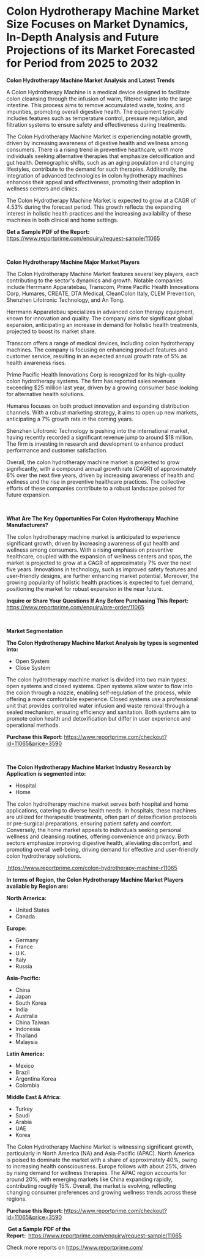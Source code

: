 <p><h1>Colon Hydrotherapy Machine Market Size Focuses on Market Dynamics, In-Depth Analysis and Future Projections of its Market Forecasted for Period from 2025 to 2032</h1></p><p><strong>Colon Hydrotherapy Machine Market Analysis and Latest Trends</strong></p>
<p><p>A Colon Hydrotherapy Machine is a medical device designed to facilitate colon cleansing through the infusion of warm, filtered water into the large intestine. This process aims to remove accumulated waste, toxins, and impurities, promoting overall digestive health. The equipment typically includes features such as temperature control, pressure regulation, and filtration systems to ensure safety and effectiveness during treatments.</p><p>The Colon Hydrotherapy Machine Market is experiencing notable growth, driven by increasing awareness of digestive health and wellness among consumers. There is a rising trend in preventive healthcare, with more individuals seeking alternative therapies that emphasize detoxification and gut health. Demographic shifts, such as an aging population and changing lifestyles, contribute to the demand for such therapies. Additionally, the integration of advanced technologies in colon hydrotherapy machines enhances their appeal and effectiveness, promoting their adoption in wellness centers and clinics.</p><p>The Colon Hydrotherapy Machine Market is expected to grow at a CAGR of 4.53% during the forecast period. This growth reflects the expanding interest in holistic health practices and the increasing availability of these machines in both clinical and home settings.</p></p>
<p><strong>Get a Sample PDF of the Report:&nbsp;</strong> <a href="https://www.reportprime.com/enquiry/request-sample/11065?utm_campaign=3298&utm_medium=2&utm_source=Github&utm_content=ia&utm_term=20032025&utm_id=colon-hydrotherapy-machine">https://www.reportprime.com/enquiry/request-sample/11065</a></p>
<p>&nbsp;</p>
<p><strong>Colon Hydrotherapy Machine Major Market Players</strong></p>
<p><p>The Colon Hydrotherapy Machine Market features several key players, each contributing to the sector's dynamics and growth. Notable companies include Herrmann Apparatebau, Transcom, Prime Pacific Health Innovations Corp, Humares, CREATE, DTA Medical, CleanColon Italy, CLEM Prevention, Shenzhen Lifotronic Technology, and An Tong.</p><p>Herrmann Apparatebau specializes in advanced colon therapy equipment, known for innovation and quality. The company aims for significant global expansion, anticipating an increase in demand for holistic health treatments, projected to boost its market share.</p><p>Transcom offers a range of medical devices, including colon hydrotherapy machines. The company is focusing on enhancing product features and customer service, resulting in an expected annual growth rate of 5% as health awareness rises.</p><p>Prime Pacific Health Innovations Corp is recognized for its high-quality colon hydrotherapy systems. The firm has reported sales revenues exceeding $25 million last year, driven by a growing consumer base looking for alternative health solutions.</p><p>Humares focuses on both product innovation and expanding distribution channels. With a robust marketing strategy, it aims to open up new markets, anticipating a 7% growth rate in the coming years.</p><p>Shenzhen Lifotronic Technology is pushing into the international market, having recently recorded a significant revenue jump to around $18 million. The firm is investing in research and development to enhance product performance and customer satisfaction.</p><p>Overall, the colon hydrotherapy machine market is projected to grow significantly, with a compound annual growth rate (CAGR) of approximately 6% over the next five years, driven by increasing awareness of health and wellness and the rise in preventive healthcare practices. The collective efforts of these companies contribute to a robust landscape poised for future expansion.</p></p>
<p>&nbsp;</p>
<p><strong>What Are The Key Opportunities For Colon Hydrotherapy Machine Manufacturers?</strong></p>
<p><p>The colon hydrotherapy machine market is anticipated to experience significant growth, driven by increasing awareness of gut health and wellness among consumers. With a rising emphasis on preventive healthcare, coupled with the expansion of wellness centers and spas, the market is projected to grow at a CAGR of approximately 7% over the next five years. Innovations in technology, such as improved safety features and user-friendly designs, are further enhancing market potential. Moreover, the growing popularity of holistic health practices is expected to fuel demand, positioning the market for robust expansion in the near future.</p></p>
<p><strong>Inquire or Share Your Questions If Any Before Purchasing This Report:</strong> <a href="https://www.reportprime.com/enquiry/pre-order/11065?utm_campaign=3298&utm_medium=2&utm_source=Github&utm_content=ia&utm_term=20032025&utm_id=colon-hydrotherapy-machine">https://www.reportprime.com/enquiry/pre-order/11065</a></p>
<p>&nbsp;</p>
<p><strong>Market Segmentation</strong></p>
<p><strong>The Colon Hydrotherapy Machine Market Analysis by types is segmented into:</strong></p>
<p><ul><li>Open System</li><li>Close System</li></ul></p>
<p><p>The colon hydrotherapy machine market is divided into two main types: open systems and closed systems. Open systems allow water to flow into the colon through a nozzle, enabling self-regulation of the process, while offering a more comfortable experience. Closed systems use a professional unit that provides controlled water infusion and waste removal through a sealed mechanism, ensuring efficiency and sanitation. Both systems aim to promote colon health and detoxification but differ in user experience and operational methods.</p></p>
<p><strong>Purchase this Report:&nbsp;</strong><a href="https://www.reportprime.com/checkout?id=11065&price=3590&utm_campaign=3298&utm_medium=2&utm_source=Github&utm_content=ia&utm_term=20032025&utm_id=colon-hydrotherapy-machine">https://www.reportprime.com/checkout?id=11065&price=3590</a></p>
<p>&nbsp;</p>
<p><strong>The Colon Hydrotherapy Machine Market Industry Research by Application is segmented into:</strong></p>
<p><ul><li>Hospital</li><li>Home</li></ul></p>
<p><p>The colon hydrotherapy machine market serves both hospital and home applications, catering to diverse health needs. In hospitals, these machines are utilized for therapeutic treatments, often part of detoxification protocols or pre-surgical preparations, ensuring patient safety and comfort. Conversely, the home market appeals to individuals seeking personal wellness and cleansing routines, offering convenience and privacy. Both sectors emphasize improving digestive health, alleviating discomfort, and promoting overall well-being, driving demand for effective and user-friendly colon hydrotherapy solutions.</p></p>
<p><a href="https://www.reportprime.com/colon-hydrotherapy-machine-r11065?utm_campaign=3298&utm_medium=2&utm_source=Github&utm_content=ia&utm_term=20032025&utm_id=colon-hydrotherapy-machine">&nbsp;https://www.reportprime.com/colon-hydrotherapy-machine-r11065</a></p>
<p><strong>In terms of Region, the Colon Hydrotherapy Machine Market Players available by Region are:</strong></p>
<p>
    <p> <strong> North America: </strong>
        <ul>
            <li>United States</li>
            <li>Canada</li>
        </ul>
        </p> 
    <p> <strong> Europe: </strong>
        <ul>
            <li>Germany</li>
            <li>France</li>
            <li>U.K.</li>
            <li>Italy</li>
            <li>Russia</li>
        </ul>
        </p> 
    <p> <strong> Asia-Pacific: </strong>
        <ul>
            <li>China</li>
            <li>Japan</li>
            <li>South Korea</li>
            <li>India</li>
            <li>Australia</li>
            <li>China Taiwan</li>
            <li>Indonesia</li>
            <li>Thailand</li>
            <li>Malaysia</li>
        </ul>
        </p> 
    <p> <strong> Latin America: </strong>
        <ul>
            <li>Mexico</li>
            <li>Brazil</li>
            <li>Argentina Korea</li>
            <li>Colombia</li>
        </ul>
        </p> 
    <p> <strong> Middle East & Africa: </strong>
        <ul>
            <li>Turkey</li>
            <li>Saudi</li>
            <li>Arabia</li>
            <li>UAE</li>
            <li>Korea</li>
        </ul>
    </p>
    </p>
<p><p>The Colon Hydrotherapy Machine Market is witnessing significant growth, particularly in North America (NA) and Asia-Pacific (APAC). North America is poised to dominate the market with a share of approximately 40%, owing to increasing health consciousness. Europe follows with about 25%, driven by rising demand for wellness therapies. The APAC region accounts for around 20%, with emerging markets like China expanding rapidly, contributing roughly 15%. Overall, the market is evolving, reflecting changing consumer preferences and growing wellness trends across these regions.</p></p>
<p><strong>Purchase this Report: </strong><a href="https://www.reportprime.com/checkout?id=11065&price=3590&utm_campaign=3298&utm_medium=2&utm_source=Github&utm_content=ia&utm_term=20032025&utm_id=colon-hydrotherapy-machine">https://www.reportprime.com/checkout?id=11065&price=3590</a></p>
<p>&nbsp;<strong>Get a Sample PDF of the Report:&nbsp;&nbsp;</strong><a href="https://www.reportprime.com/enquiry/request-sample/11065?utm_campaign=3298&utm_medium=2&utm_source=Github&utm_content=ia&utm_term=20032025&utm_id=colon-hydrotherapy-machine">https://www.reportprime.com/enquiry/request-sample/11065</a></p>
<p><strong></strong></p>
<p>Check more reports on <a href="https://www.reportprime.com/?utm_campaign=3298&utm_medium=2&utm_source=Github&utm_content=ia&utm_term=20032025&utm_id=colon-hydrotherapy-machine">https://www.reportprime.com/</a></p>